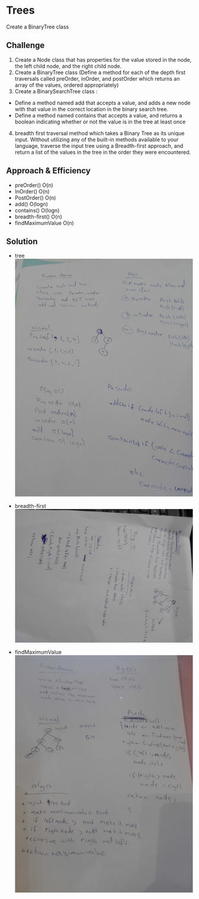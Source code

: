 # Trees
Create a BinaryTree class

## Challenge
1. Create a Node class that has properties for the value stored in the node, the left child node, and the right child node.
2. Create a BinaryTree class (Define a method for each of the depth first traversals called preOrder, inOrder, and postOrder which returns an array of the values, ordered appropriately)
3. Create a BinarySearchTree class :
- Define a method named add that accepts a value, and adds a new node with that value in the correct location in the binary search tree.
- Define a method named contains that accepts a value, and returns a boolean indicating whether or not the value is in the tree at least once
4.  breadth first traversal method which takes a Binary Tree as its unique input. Without utilizing any of the built-in methods available to your language, traverse the input tree using a Breadth-first approach, and return a list of the values in the tree in the order they were encountered.

## Approach & Efficiency
- preOrder()  O(n)
- InOrder()  O(n)
- PostOrder() O(n)
- add() O(logn)
- contains() O(logn)
- breadth-first() O(n)
- findMaximumValue O(n)

## Solution
-  tree
![Whiteboard](./tree.jpg)

- breadth-first
![Whiteboard](./breadth-first.jpg)

- findMaximumValue
![Whiteboard](./find-maximum-binary-tree.jpg)

